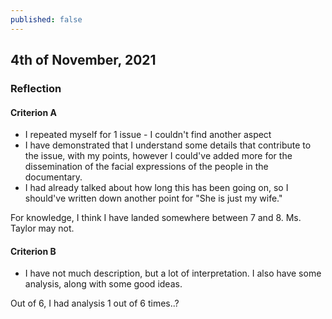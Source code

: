 ```yaml
---
published: false
---
```

## 4th of November, 2021

### Reflection

#### Criterion A

- I repeated myself for 1 issue - I couldn't find another aspect
- I have demonstrated that I understand some details that contribute to the issue, with my points, however I could've added more for the dissemination of the facial expressions of the people in the documentary.
- I had already talked about how long this has been going on, so I should've written down another point for "She is just my wife."

For knowledge, I think I have landed somewhere between 7 and 8. Ms. Taylor may not.

#### Criterion B

- I have not much description, but a lot of interpretation. I also have some analysis, along with some good ideas.

Out of 6, I had analysis 1 out of 6 times..?
